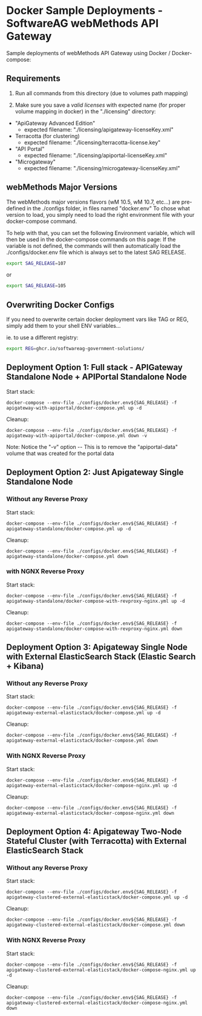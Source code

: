 # Docker Sample Deployments - SoftwareAG webMethods API Gateway

Sample deployments of webMethods API Gateway using Docker / Docker-compose:

## Requirements

1) Run all commands from this directory (due to volumes path mapping)

2) Make sure you save a *valid licenses* with expected name (for proper volume mapping in docker) in the "./licensing" directory:

 - "ApiGateway Advanced Edition"
   - expected filename: "./licensing/apigateway-licenseKey.xml"
 - Terracotta (for clustering)
   - expected filename: "./licensing/terracotta-license.key"
 - "API Portal"
   - expected filename: "./licensing/apiportal-licenseKey.xml"
 - "Microgateway"
   - expected filename: "./licensing/microgateway-licenseKey.xml"

## webMethods Major Versions

The webMethods major versions flavors (wM 10.5, wM 10.7, etc...) are pre-defined in the ./configs folder, in files named "docker.env<version>"
To chose what version to load, you simply need to load the right environment file with your docker-compose command.

To help with that, you can set the following Environment variable, which will then be used in the docker-compose commands on this page:
If the variable is not defined, the commands will then automatically load the ./configs/docker.env file which is always set to the latest SAG RELEASE.

```bash
export SAG_RELEASE=107
```

or 

```bash
export SAG_RELEASE=105
```

## Overwriting Docker Configs

If you need to overwrite certain docker deployment vars like TAG or REG, simply add them to your shell ENV variables...

ie. to use a different registry:

```bash
export REG=ghcr.io/softwareag-government-solutions/ 
```

## Deployment Option 1: Full stack - APIGateway Standalone Node + APIPortal Standalone Node

Start stack:

```
docker-compose --env-file ./configs/docker.env${SAG_RELEASE} -f apigateway-with-apiportal/docker-compose.yml up -d
```

Cleanup:

```
docker-compose --env-file ./configs/docker.env${SAG_RELEASE} -f apigateway-with-apiportal/docker-compose.yml down -v
```

Note: Notice the "-v" option -- This is to remove the "apiportal-data" volume that was created for the portal data

## Deployment Option 2: Just Apigateway Single Standalone Node
### Without any Reverse Proxy

Start stack:

```
docker-compose --env-file ./configs/docker.env${SAG_RELEASE} -f apigateway-standalone/docker-compose.yml up -d
```

Cleanup:

```
docker-compose --env-file ./configs/docker.env${SAG_RELEASE} -f apigateway-standalone/docker-compose.yml down
```

### with NGNX Reverse Proxy

Start stack:

```
docker-compose --env-file ./configs/docker.env${SAG_RELEASE} -f apigateway-standalone/docker-compose-with-revproxy-nginx.yml up -d
```

Cleanup:

```
docker-compose --env-file ./configs/docker.env${SAG_RELEASE} -f apigateway-standalone/docker-compose-with-revproxy-nginx.yml down
```

## Deployment Option 3: Apigateway Single Node with External ElasticSearch Stack (Elastic Search + Kibana)
### Without any Reverse Proxy

Start stack:

```
docker-compose --env-file ./configs/docker.env${SAG_RELEASE} -f apigateway-external-elasticstack/docker-compose.yml up -d
```

Cleanup:

```
docker-compose --env-file ./configs/docker.env${SAG_RELEASE} -f apigateway-external-elasticstack/docker-compose.yml down
```
### With NGNX Reverse Proxy

Start stack:

```
docker-compose --env-file ./configs/docker.env${SAG_RELEASE} -f apigateway-external-elasticstack/docker-compose-nginx.yml up -d
```

Cleanup:

```
docker-compose --env-file ./configs/docker.env${SAG_RELEASE} -f apigateway-external-elasticstack/docker-compose-nginx.yml down
```
## Deployment Option 4: Apigateway Two-Node Stateful Cluster (with Terracotta) with External ElasticSearch Stack

### Without any Reverse Proxy

Start stack:

```
docker-compose --env-file ./configs/docker.env${SAG_RELEASE} -f apigateway-clustered-external-elasticstack/docker-compose.yml up -d
```

Cleanup:

```
docker-compose --env-file ./configs/docker.env${SAG_RELEASE} -f apigateway-clustered-external-elasticstack/docker-compose.yml down
```

### With NGNX Reverse Proxy

Start stack:

```
docker-compose --env-file ./configs/docker.env${SAG_RELEASE} -f apigateway-clustered-external-elasticstack/docker-compose-nginx.yml up -d
```

Cleanup:

```
docker-compose --env-file ./configs/docker.env${SAG_RELEASE} -f apigateway-clustered-external-elasticstack/docker-compose-nginx.yml down
```